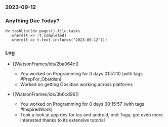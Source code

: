 ### 2023-09-12

### Anything Due Today?
```dataviewjs
dv.taskList(dv.pages().file.tasks 
  .where(t => !t.completed)
  .where(t => t.text.includes("2023-09-12")))
```
### Log

- [[WatsonFrames/ids/2ba064c]]
     - You worked on Programming for 0 days 01:51:10 (with tags #PrepFor_Obsidian)
	 - Worked on getting Obsidian working across platforms

- [[WatsonFrames/ids/3b6cd96]]
     - You worked on Programming for 0 days 00:15:57 (with tags #InspiredWork)
	 - Took a look at app dev for ios and android, met Toga, got even more interested thanks to its extensive tutorial
